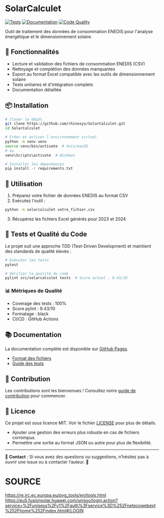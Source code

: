 # SolarCalculet

[![Tests](https://github.com/rhinosys/SolarCalculet/actions/workflows/tests.yml/badge.svg)](https://github.com/rhinosys/SolarCalculet/actions/workflows/tests.yml)
[![Documentation](https://github.com/rhinosys/SolarCalculet/actions/workflows/docs.yml/badge.svg)](https://github.com/rhinosys/SolarCalculet/actions/workflows/docs.yml)
[![Code Quality](https://img.shields.io/badge/pylint-9.43%2F10-green)](https://github.com/rhinosys/SolarCalculet/actions)

Outil de traitement des données de consommation ENEDIS pour l'analyse énergétique et le dimensionnement solaire.

## 🎯 Fonctionnalités

- Lecture et validation des fichiers de consommation ENEDIS (CSV)
- Nettoyage et complétion des données manquantes
- Export au format Excel compatible avec les outils de dimensionnement solaire
- Tests unitaires et d'intégration complets
- Documentation détaillée

## 📦 Installation

```bash
# Cloner le dépôt
git clone https://github.com/rhinosys/SolarCalculet.git
cd SolarCalculet

# Créer et activer l'environnement virtuel
python -m venv venv
source venv/bin/activate  # Unix/macOS
# ou
venv\Scripts\activate  # Windows

# Installer les dépendances
pip install -r requirements.txt
```

## 🚀 Utilisation

1. Préparez votre fichier de données ENEDIS au format CSV
2. Exécutez l'outil :
```bash
python -m solarcalculet votre_fichier.csv
```
3. Récupérez les fichiers Excel générés pour 2023 et 2024

## 🧪 Tests et Qualité du Code

Le projet suit une approche TDD (Test-Driven Development) et maintient des standards de qualité élevés :

```bash
# Exécuter les tests
pytest

# Vérifier la qualité du code
pylint src/solarcalculet tests  # Score actuel : 9.43/10
```

### 📊 Métriques de Qualité

- Coverage des tests : 100%
- Score pylint : 9.43/10
- Formatage : black
- CI/CD : GitHub Actions

## 📚 Documentation

La documentation complète est disponible sur [GitHub Pages](https://rhinosys.github.io/SolarCalculet/).

- [Format des fichiers](https://rhinosys.github.io/SolarCalculet/file-format)
- [Guide des tests](https://rhinosys.github.io/SolarCalculet/testing)

## 🤝 Contribution

Les contributions sont les bienvenues ! Consultez notre [guide de contribution](CONTRIBUTING.md) pour commencer.

## 📝 Licence

Ce projet est sous licence MIT. Voir le fichier [LICENSE](LICENSE) pour plus de détails.
- Ajouter une gestion des erreurs plus robuste en cas de fichiers corrompus.
- Permettre une sortie au format JSON ou autre pour plus de flexibilité.

---

📧 **Contact** : Si vous avez des questions ou suggestions, n’hésitez pas à ouvrir une issue ou à contacter l’auteur. 🚀

# SOURCE
https://re.jrc.ec.europa.eu/pvg_tools/en/tools.html
https://eu5.fusionsolar.huawei.com/unisso/login.action?service=%2Funisess%2Fv1%2Fauth%3Fservice%3D%252Fnetecowebext%252Fhome%252Findex.html#/LOGIN

